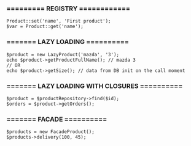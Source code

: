 ### ========= REGISTRY ============
```
Product::set('name', 'First product');
$var = Product::get('name');
```
### ======= LAZY LOADING ==========
```
$product = new LazyProduct('mazda', '3');
echo $product->getProductFullName(); // mazda 3
// OR
echo $product->getSize(); // data from DB init on the call moment
```
### ======= LAZY LOADING WITH CLOSURES ==========
```
$product = $productRepository->find($id);
$orders = $product->getOrders();
```
### ======= FACADE ==========
```
$products = new FacadeProduct();
$products->delivery(100, 45); 
```
